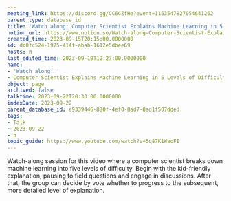 ```yaml
---
meeting_link: https://discord.gg/CC6CZfHe?event=1153547827054641262
parent_type: database_id
title: 'Watch along: Computer Scientist Explains Machine Learning in 5 Levels of Difficulty | WIRED'
notion_url: https://www.notion.so/Watch-along-Computer-Scientist-Explains-Machine-Learning-in-5-Levels-of-Difficulty-WIRED-dc0fc5241975414fabab1612e5dbee69
created_time: 2023-09-15T20:15:00.0000000
id: dc0fc524-1975-414f-abab-1612e5dbee69
hosts: π
last_edited_time: 2023-09-19T12:27:00.0000000
name:
- 'Watch along: '
- Computer Scientist Explains Machine Learning in 5 Levels of Difficulty | WIRED
object: page
archived: false
talktime: 2023-09-22T20:30:00.0000000
indexDate: 2023-09-22
parent_database_id: e9339446-880f-4ef0-8ad7-8ad1f507dded
tags:
- Talk
- 2023-09-22
- π
topic_guide: https://www.youtube.com/watch?v=5q87K1WaoFI
---
```



Watch-along session for this video where a computer scientist breaks down machine learning into five levels of difficulty.
Begin with the kid-friendly explanation, pausing to field questions and engage in discussions. After that, the group can decide by vote whether to progress to the subsequent, more detailed level of explanation.

























